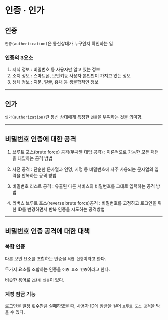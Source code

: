 # 인증 · 인가

## 인증

`인증(authentication)`은 통신상대가 누구인지 확인하는 일

### 인증의 3요소

1. 지식 정보 : 비밀번호 등 사용자만 알고 있는 정보
2. 소지 정보 : 스마트폰, 보안키등 사용자 본인만이 가지고 있는 정보
3. 생체 정보 : 지문, 얼굴, 홍채 등 생물학적인 정보

---

## 인가

`인가(authorization)`란 통신 상대에게 특정한 `권한`을 부여하는 것을 의미함.

---

## 비밀번호 인증에 대한 공격

1. 브루트 포스(brute force) 공격(무차별 대입 공격) : 이론적으로 가능한 모든 패턴을 대입하는 공격 방법

2. 사전 공격 : 단순한 문자열과 인명, 지명 등 비밀번호에 자주 사용되는 문자열의 입력을 반복하는 공격 방법

3. 비밀번호 리스트 공격 : 유출된 다른 서비스의 비밀번호를 그대로 입력하는 공격 방법

4. 리버스 브루트 포스(reverse brute force)공격 : 비밀번호를 고정하고 로그인을 위한 ID를 변경하면서 반복 인증을 시도하는 공격방법

---

## 비밀번호 인증 공격에 대한 대책

### 복합 인증

다른 보안 요소를 조합하는 인증을 `복합 인증`이라고 한다.

두가지 요소를 조합하는 인증을 `이중 요소 인증`이라고 한다.

비슷한 용어로 `2단계 인증`이 있다.

### 계정 잠금 기능

로그인을 일정 횟수만큼 실패하였을 때, 사용자 ID에 잠금을 걸어 `브루트 포스 공격`을 막을 수 있다.

